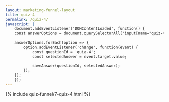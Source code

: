 ```yaml
---
layout: marketing-funnel-layout
title: quiz-4
permalink: /quiz-4/
javascript: |
    document.addEventListener('DOMContentLoaded', function() {
    const answerOptions = document.querySelectorAll('input[name="quiz-4"]');
    
    answerOptions.forEach(option => {
        option.addEventListener('change', function(event) {
            const questionId = 'quiz-4';
            const selectedAnswer = event.target.value;
            
            saveAnswer(questionId, selectedAnswer);
        });
    });
    });
---
```


{% include quiz-funnel/7-quiz-4.html %}
